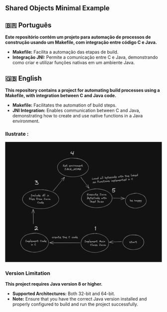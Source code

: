 ## Shared Objects Minimal Example 

## 🇧🇷 Português

**Este repositório contém um projeto para automação de processos de construção usando um Makefile, com integração entre código C e Java.**

- **Makefile:** Facilita a automação das etapas de build.
- **Integração JNI:** Permite a comunicação entre C e Java, demonstrando como criar e utilizar funções nativas em um ambiente Java.

## 🇬🇧 English

**This repository contains a project for automating build processes using a Makefile, with integration between C and Java code.**

- **Makefile:** Facilitates the automation of build steps.
- **JNI Integration:** Enables communication between C and Java, demonstrating how to create and use native functions in a Java environment.


### Ilustrate : 
![alt text](image.png)

### Version Limitation

**This project requires Java version 8 or higher.**

- **Supported Architectures:** Both 32-bit and 64-bit.
- **Note:** Ensure that you have the correct Java version installed and properly configured to build and run the project successfully.

